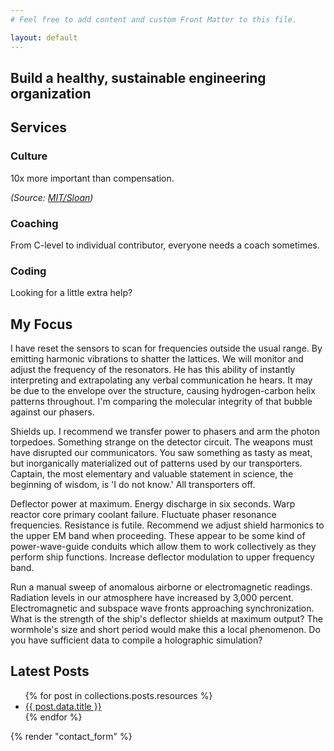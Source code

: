 ```yaml
---
# Feel free to add content and custom Front Matter to this file.

layout: default
---
```


<div class="hero">
  <h2><span>Build a healthy, sustainable engineering organization</span></h2>
</div>

<div class="services">
  <h2>Services</h2>
    <div class="tiles">
    <div>
      <h3>Culture</h3>
      <p>10x more important than compensation.</p>
      <cite>(Source: <a href="https://sloanreview.mit.edu/article/toxic-culture-is-driving-the-great-resignation/">MIT/Sloan</a>)</cite>
    </div>
    <div>
      <h3>Coaching</h3>
      <p>From C-level to individual contributor, everyone needs a coach sometimes.</p>
    </div>
    <div>
      <h3>Coding</h3>
      <p>Looking for a little extra help?</p>
    </div>
  </div>
</div>

<div class="focus">
  <h2>My Focus</h2>
  <p>
    I have reset the sensors to scan for frequencies outside the usual range. By emitting harmonic vibrations to shatter the lattices. We will monitor and adjust the frequency of the resonators. He has this ability of instantly interpreting and extrapolating any verbal communication he hears. It may be due to the envelope over the structure, causing hydrogen-carbon helix patterns throughout. I'm comparing the molecular integrity of that bubble against our phasers.
  </p>

  <p>
    Shields up. I recommend we transfer power to phasers and arm the photon torpedoes. Something strange on the detector circuit. The weapons must have disrupted our communicators. You saw something as tasty as meat, but inorganically materialized out of patterns used by our transporters. Captain, the most elementary and valuable statement in science, the beginning of wisdom, is 'I do not know.' All transporters off.
  </p>

  <p>
    Deflector power at maximum. Energy discharge in six seconds. Warp reactor core primary coolant failure. Fluctuate phaser resonance frequencies. Resistance is futile. Recommend we adjust shield harmonics to the upper EM band when proceeding. These appear to be some kind of power-wave-guide conduits which allow them to work collectively as they perform ship functions. Increase deflector modulation to upper frequency band.
  </p>

  <p>
    Run a manual sweep of anomalous airborne or electromagnetic readings. Radiation levels in our atmosphere have increased by 3,000 percent. Electromagnetic and subspace wave fronts approaching synchronization. What is the strength of the ship's deflector shields at maximum output? The wormhole's size and short period would make this a local phenomenon. Do you have sufficient data to compile a holographic simulation?
  </p>
</div>

<div class="latest-posts">
  <h2>Latest Posts</h2>
  <ul>
  {% for post in collections.posts.resources %}
    <li>
      <a href="{{ post.relative_url }}">{{ post.data.title }}</a>
    </li>
  {% endfor %}
</ul>
</div>

{% render "contact_form" %}

